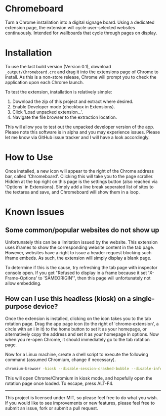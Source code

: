 # Chromeboard
Turn a Chrome installation into a digital signage board. Using a dedicated extension page, the extension will cycle user-selected websites continuously. Intended for wallboards that cycle through pages on display.

# Installation
To use the last build version (Version 0.1), download `_output/Chromeboard.crx` and drag it into the extensions page of Chrome to install. As this is a non-store release, Chrome will prompt you to check the application upon each Chrome launch. 

To test the extension, installation is relatively simple:

1. Download the zip of this project and extract where desired.
2. Enable Developer mode (checkbox in Extensions).
3. Click 'Load unpacked extension...'.
4. Navigate the file browser to the extraction location.

This will allow you to test out the unpacked developer version of the app. Please note this software is in alpha and you may experience issues. Please let me know via GitHub issue tracker and I will have a look accordingly.

# How to Use
Once installed, a new icon will appear to the right of the Chrome address bar, called 'Chromeboard'. Clicking this will take you to the page scroller. Hidden at the top right on this page is the settings button (also reached via 'Options' in Extensions). Simply add a line break seperated list of sites to the textarea and save, and Chromeboard will show them in a loop.

# Known Issues
## Some common/popular websites do not show up
Unfortunately this can be a limitation issued by the website. This extension uses iframes to show the corresponding website content in the tab page. However, websites have a right to issue a header request blocking such iframe embeds. As such, the extension will simply display a blank page.

To determine if this is the cause, try refreshing the tab page with inspector console open. If you get "Refused to display <website> in a frame because it set 'X-Frame-Options' to 'SAMEORIGIN'", then this page will unfortunately not allow embedding.

## How can I use this headless (kiosk) on a single-purpose device?
Once the extension is installed, clicking on the icon takes you to the tab rotation page. Drag the app page icon (to the right of 'chrome-extension', a circle with an i in it) to the home button to set it as your homepage, or alternatively copy the address and set it as your homepage in options. Now when you re-open Chrome, it should immediately go to the tab rotation page.

Now for a Linux machine, create a shell script to execute the following command (assumed Chromium, change if necessary).

```bash
chromium-browser -kiosk --disable-session-crashed-bubble --disable-infobars
```

This will open Chrome/Chromium in kiosk mode, and hopefully open the rotation page once loaded. To escape, press ALT-F4. 

___

This project is licensed under MIT, so please feel free to do what you wish. If you would like to see improvements or new features, please feel free to submit an issue, fork or submit a pull request.
